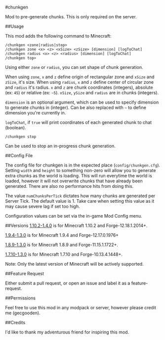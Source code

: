 #chunkgen

Mod to pre-generate chunks. This is only required on the server.

##Usage

This mod adds the following command to Minecraft:

```
/chunkgen <zone|radius|stop>
/chunkgen zone <x> <z> <xSize> <zSize> [dimension] [logToChat]
/chunkgen radius <x> <z> <radius> [dimension] [logToChat]
/chunkgen top>
```

Using either `zone` or `radius`, you can set shape of chunk generation.

When using `zone`, `x` and `z` define origin of rectangular zone and `xSize` and `zSize`, it's size.
When using `radius`, `x` and `z` define center of circular zone and `radius` it's radius.
`x` and `z` are chunk coordinates (integers), absolute (ex: `45`) or relative (ex: `~5`). `xSize`, `ySize` and `radius` are in chunks (integers).

`dimension` is an optional argument, which can be used to specify dimension to generate chunks in (integer). Can be also replaced with `~` to define dimension you're currently in.

`logToChat`, if `true` will print coordinates of each generated chunk to chat (boolean).

```
/chunkgen stop
```

Can be used to stop an in-progress chunk generation.

##Config File

The config file for chunkgen is in the expected place (`config/chunkgen.cfg`).
Setting `width` and `height` to something non-zero will allow you to generate extra chunks as the world is loading. This will run everytime the world is loaded, however it will not overwrite chunks that have already been generated. There are also no performance hits from doing this.

The value `numChunksPerTick` dictates how many chunks are generated per Server Tick. The default value is 1. Take care when setting this value as it may cause severe lag if set too high.

Configuration values can be set via the in-game Mod Config menu.

##Versions
[1.10.2-1.4.0](https://github.com/gecgooden/chunkgen/releases/tag/1.4.0) is for Minecraft 1.10.2 and Forge-12.18.1.2014+.

[1.9.4-1.3.0](https://github.com/gecgooden/chunkgen/releases/tag/1.3.0) is for Minecraft 1.9.4 and Forge-12.17.0.1976+

[1.8.9-1.3.0](https://github.com/gecgooden/chunkgen/releases/tag/1.3.0) is for Minecraft 1.8.9 and Forge-11.15.1.1722+.

[1.7.10-1.3.0](https://github.com/gecgooden/chunkgen/releases/tag/1.3.0) is for Minecraft 1.7.10 and Forge-10.13.4.1448+.

Note: Only the latest version of Minecraft will be actively supported. 

##Feature Request

Either submit a pull request, or open an issue and label it as a feature-request.

##Permissions

Feel free to use this mod in any modpack or server, however please credit me (gecgooden).

##Credits

I'd like to thank my adventurous friend for inspiring this mod.
